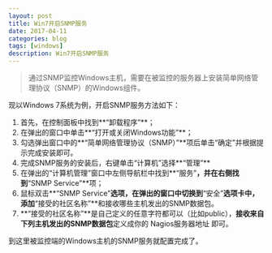 ```yaml
---
layout: post
title: Win7开启SNMP服务
date: 2017-04-11
categories: blog
tags: [windows]
description: Win7开启SNMP服务
---
```


> 通过SNMP监控Windows主机，需要在被监控的服务器上安装简单网络管理协议（SNMP）的Windows组件。

现以Windows 7系统为例，开启SNMP服务方法如下：

1. 首先，在控制面板中找到**“卸载程序”**；
2. 在弹出的窗口中单击**“打开或关闭Windows功能”**；
3. 勾选弹出窗口中的**“简单网络管理协议（SNMP）”**项后单击“确定”并根据提示完成安装即可。
4. 完成SNMP服务的安装后，右键单击“计算机”选择**“管理”**
5. 在弹出的“计算机管理”窗口中左侧导航栏中找到**“服务”**，并在右侧找到**“SNMP Service”**项；
6. 鼠标双击**“SNMP Service”**选项，在弹出的窗口中切换到**“安全”**选项卡中，添加**“接受的社区名称”**和接收哪些主机发出的SNMP数据包。
7. **“接受的社区名称”**是自己定义的任意字符都可以（比如public），**接收来自下列主机发出的SNMP数据包**定义成你的 Nagios服务器地址 即可。


到这里被监控端的Windows主机的SNMP服务就配置完成了。